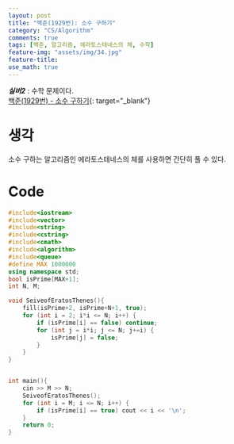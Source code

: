 ```yaml
---
layout: post
title: "백준(1929번): 소수 구하기"
category: "CS/Algorithm"
comments: true
tags: [백준, 알고리즘, 에라토스테네스의 체, 수학]
feature-img: "assets/img/34.jpg"
feature-title:
use_math: true
---
```


**_실버2_** : 수학 문제이다.  
[백준(1929번) - 소수 구하기](https://www.acmicpc.net/problem/1929){: target="\_blank"}

# 생각

소수 구하는 알고리즘인 에라토스테네스의 체를 사용하면 간단히 풀 수 있다.

# Code

```c++
#include<iostream>
#include<vector>
#include<string>
#include<cstring>
#include<cmath>
#include<algorithm>
#include<queue>
#define MAX 1000000
using namespace std;
bool isPrime[MAX+1];
int N, M;

void SeiveofEratosThenes(){
    fill(isPrime+2, isPrime+N+1, true);
    for (int i = 2; i*i <= N; i++) {
        if (isPrime[i] == false) continue;
        for (int j = i*i; j <= N; j+=i) {
            isPrime[j] = false;
        }
    }
}


int main(){
    cin >> M >> N;
    SeiveofEratosThenes();
    for (int i = M; i <= N; i++) {
        if (isPrime[i] == true) cout << i << '\n';
    }
    return 0;
}

```
